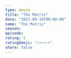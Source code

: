 ```yaml
---
type: movie
title: "The Matrix"
date: "2021-09-19T00:00:00"
name: "The Matrix"
season:
episode:
rating: 5
ratingEmoji: "⭐️⭐️⭐️⭐️⭐️"
share: false
---
```


